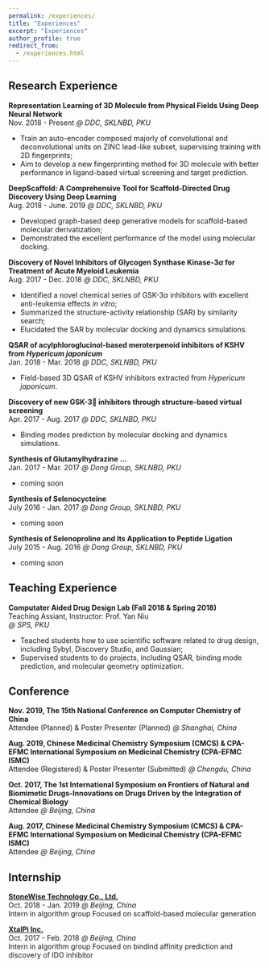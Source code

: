 ```yaml
---
permalink: /experiences/
title: "Experiences"
excerpt: "Experiences"
author_profile: true
redirect_from: 
  - /experiences.html
---
```


## Research Experience

**Representation Learning of 3D Molecule from Physical Fields Using Deep Neural Network**  
Nov. 2018 - Present *@ DDC, SKLNBD, PKU*

- Train an auto-encoder composed majorly of convolutional and deconvolutional units on ZINC lead-like subset, supervising training with 2D fingerprints;
- Aim to develop a new fingerprinting method for 3D molecule with better performance in ligand-based virtual screening and target prediction.

**DeepScaffold: A Comprehensive Tool for Scaffold-Directed Drug Discovery Using Deep Learning**  
Aug. 2018 - June. 2019 *@ DDC, SKLNBD, PKU*

- Developed graph-based deep generative models for scaffold-based molecular derivatization;
- Demonstrated the excellent performance of the model using molecular docking.

**Discovery of Novel Inhibitors of Glycogen Synthase Kinase-3$\alpha$ for Treatment of Acute Myeloid Leukemia**  
Aug. 2017 - Dec. 2018 *@ DDC, SKLNBD, PKU*

- Identified a novel chemical series of GSK-3$\alpha$ inhibitors with excellent anti-leukemia effects *in vitro*;
- Summarized the structure-activity relationship (SAR) by similarity search;
- Elucidated the SAR by molecular docking and dynamics simulations.

**QSAR of acylphloroglucinol-based meroterpenoid inhibitors of KSHV from *Hypericum japonicum***  
Jan. 2018 - Mar. 2018 *@ DDC, SKLNBD, PKU*

- Field-based 3D QSAR of KSHV inhibitors extracted from *Hypericum japonicum*.

**Discovery of new GSK-3 inhibitors through structure-based virtual screening**  
Apr. 2017 - Aug. 2017 *@ DDC, SKLNBD, PKU*

- Binding modes prediction by molecular docking and dynamics simulations.

**Synthesis of Glutamylhydrazine ...**  
Jan. 2017 - Mar. 2017 *@ Dong Group, SKLNBD, PKU*

- coming soon

**Synthesis of Selenocycteine**  
July 2016 - Jan. 2017 *@ Dong Group, SKLNBD, PKU*

- coming soon

**Synthesis of Selenoproline and Its Application to Peptide Ligation**  
July 2015 - Aug. 2016 *@ Dong Group, SKLNBD, PKU*

- coming soon

## Teaching Experience

**Computater Aided Drug Design Lab (Fall 2018 & Spring 2018)**  
Teaching Assiant, Instructor: Prof. Yan Niu  
*@ SPS, PKU*

- Teached students how to use scientific software related to drug design, including Sybyl, Discovery Studio, and Gaussian;
- Supervised students to do projects, including QSAR, binding mode prediction, and molecular geometry optimization.

## Conference

**Nov. 2019, The 15th National Conference on Computer Chemistry of China**  
Attendee (Planned) & Poster Presenter (Planned) *@ Shanghai, China*

**Aug. 2019, Chinese Medicinal Chemistry Symposium (CMCS) & CPA-EFMC International Symposium on Medicinal Chemistry (CPA-EFMC ISMC)**  
Attendee (Registered) & Poster Presenter (Submitted) *@ Chengdu, China*

**Oct. 2017, The 1st International Symposium on Frontiers of Natural and Biomimetic Drugs-Innovations on Drugs Driven by the Integration of Chemical Biology**  
Attendee *@ Beijing, China*

**Aug. 2017, Chinese Medicinal Chemistry Symposium (CMCS) & CPA-EFMC International Symposium on Medicinal Chemistry (CPA-EFMC ISMC)**  
Attendee *@ Beijing, China*

## Internship

**[StoneWise Technology Co., Ltd.](http://www.stonewise.cn/home)**  
Oct. 2018 - Jan. 2019 *@ Beijing, China*  
Intern in algorithm group
Focused on scaffold-based molecular generation

**[XtalPi Inc.](http://www.xtalpi.com/)**  
Oct. 2017 - Feb. 2018 *@ Beijing, China*  
Intern in algorithm group
Focused on bindind affinity prediction and discovery of IDO inhibitor